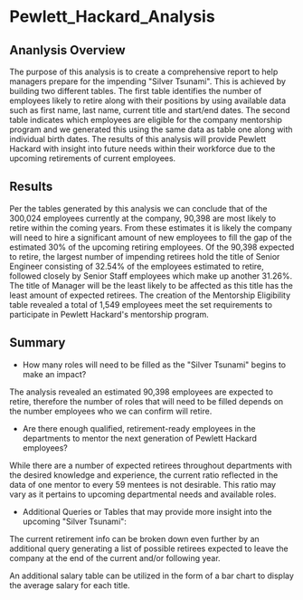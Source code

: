 # Pewlett_Hackard_Analysis
## Ananlysis Overview
The purpose of this analysis is to create a comprehensive report to help managers prepare for the impending "Silver Tsunami". This is achieved by building two different tables. The first table identifies the number of employees likely to retire along with their positions by using available data such as first name, last name, current title and start/end dates. The second table indicates which employees are eligible for the company mentorship program and we generated this using the same data as table one along with individual birth dates. The results of this analysis will provide Pewlett Hackard with insight into future needs within their workforce due to the upcoming retirements of current employees.

## Results
Per the tables generated by this analysis we can conclude that of the 300,024 employees currently at the company, 90,398 are most likely to retire within the coming years. From these estimates it is likely the company will need to hire a significant amount of new employees to fill the gap of the estimated 30% of the upcoming retiring employees. 
Of the 90,398 expected to retire, the largest number of impending retirees hold the title of Senior Engineer consisting of 32.54% of the employees estimated to retire, followed closely by Senior Staff employees which make up another 31.26%. The title of Manager will be the least likely to be affected as this title has the least amount of expected retirees. 
The creation of the Mentorship Eligibility table revealed a total of 1,549 employees meet the set requirements to participate in Pewlett Hackard's mentorship program. 

## Summary
* How many roles will need to be filled as the "Silver Tsunami" begins to make an impact?

The analysis revealed an estimated 90,398 employees are expected to retire, therefore the number of roles that will need to be filled depends on the number employees who we can confirm will retire.

* Are there enough qualified, retirement-ready employees in the departments to mentor the next generation of Pewlett Hackard employees?

While there are a number of expected retirees throughout departments with the desired knowledge and experience, the current ratio reflected in the data of one mentor to every 59 mentees is not desirable. This ratio may vary as it pertains to upcoming departmental needs and available roles.

* Additional Queries or Tables that may provide more insight into the upcoming "Silver Tsunami":

The current retirement info can be broken down even further by an additional query generating a list of possible retirees expected to leave the company at the end of the current and/or following year.

An additional salary table can be utilized in the form of a bar chart to display the average salary for each title. 